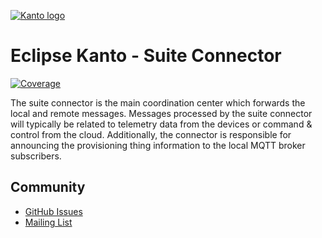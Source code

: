 [![Kanto logo](https://github.com/eclipse-kanto/kanto/raw/main/logo/kanto.svg)](https://eclipse.dev/kanto/)

# Eclipse Kanto - Suite Connector

[![Coverage](https://github.com/daniel-milchev/suite-connector/wiki/coverage.svg)](#)

The suite connector is the main coordination center which forwards the local
and remote messages. Messages processed by the suite connector will
typically be related to telemetry data from the devices or command &
control from the cloud. Additionally, the connector is responsible for
announcing the provisioning thing information to the local MQTT broker
subscribers.

## Community

* [GitHub Issues](https://github.com/eclipse-kanto/suite-connector/issues)
* [Mailing List](https://accounts.eclipse.org/mailing-list/kanto-dev)
